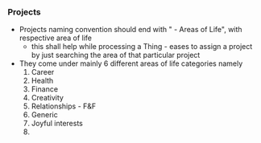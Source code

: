 ### Projects
- Projects naming convention should end with " - Areas of Life", with respective area of life
	- this shall help while processing a Thing - eases to assign a project by just searching the area of that particular project
- They come under mainly 6 different areas of life categories namely
	1. Career
	2. Health
	3. Finance
	4. Creativity
	5. Relationships - F&F
	6. Generic
	7. Joyful interests
	8. 